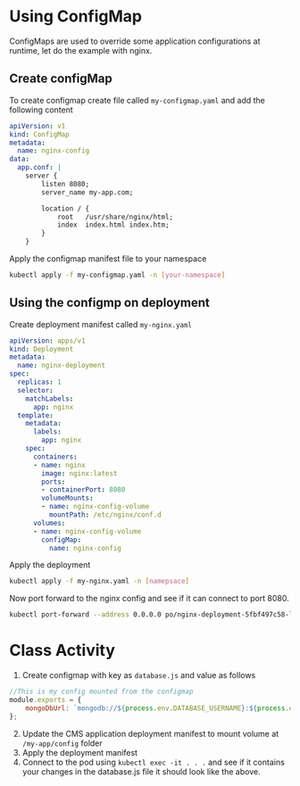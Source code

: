 # Using ConfigMap
ConfigMaps are used to override some application configurations at runtime, let do the example with nginx.
## Create configMap
To create configmap create file called `my-configmap.yaml` and add the following content
```yaml
apiVersion: v1
kind: ConfigMap
metadata:
  name: nginx-config
data:
  app.conf: |
    server {
        listen 8080;
        server_name my-app.com;

        location / {
            root   /usr/share/nginx/html;
            index  index.html index.htm;
        }
    }
```
Apply the configmap manifest file to your namespace
```bash
kubectl apply -f my-configmap.yaml -n [your-namespace]
```
## Using the configmp on deployment
Create deployment manifest called `my-nginx.yaml`
```yaml
apiVersion: apps/v1
kind: Deployment
metadata:
  name: nginx-deployment
spec:
  replicas: 1
  selector:
    matchLabels:
      app: nginx
  template:
    metadata:
      labels:
        app: nginx
    spec:
      containers:
      - name: nginx
        image: nginx:latest
        ports:
        - containerPort: 8080
        volumeMounts:
        - name: nginx-config-volume
          mountPath: /etc/nginx/conf.d
      volumes:
      - name: nginx-config-volume
        configMap:
          name: nginx-config

```
Apply the deployment 
```bash
kubectl apply -f my-nginx.yaml -n [namepsace]
```
Now port forward to the nginx config and see if it can connect to port 8080.
```bash
kubectl port-forward --address 0.0.0.0 po/nginx-deployment-5fbf497c58-l4j7f 8080:8080 -n kal-test
```

# Class Activity
1. Create configmap with key as `database.js` and value as follows
```js
//This is my config mounted from the configmap
module.exports = {
    mongoDbUrl: `mongodb://${process.env.DATABASE_USERNAME}:${process.env.DATABASE_PASSWORD}@${process.env.DATABASE_HOST}/${process.env.DATABASE_NAME}?retryWrites=true&w=majority`
};
```
2. Update the CMS application deployment manifest to mount volume at `/my-app/config` folder 
3. Apply the deployment manifest
4. Connect to the pod using ``kubectl exec -it . . .`` and see if it contains your changes in the database.js file it should look like the above.